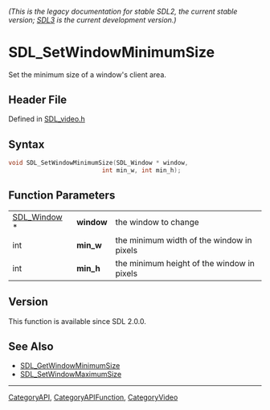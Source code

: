 ###### (This is the legacy documentation for stable SDL2, the current stable version; [SDL3](https://wiki.libsdl.org/SDL3/) is the current development version.)
# SDL_SetWindowMinimumSize

Set the minimum size of a window's client area.

## Header File

Defined in [SDL_video.h](https://github.com/libsdl-org/SDL/blob/SDL2/include/SDL_video.h)

## Syntax

```c
void SDL_SetWindowMinimumSize(SDL_Window * window,
                          int min_w, int min_h);
```

## Function Parameters

|                            |            |                                            |
| -------------------------- | ---------- | ------------------------------------------ |
| [SDL_Window](SDL_Window) * | **window** | the window to change                       |
| int                        | **min_w**  | the minimum width of the window in pixels  |
| int                        | **min_h**  | the minimum height of the window in pixels |

## Version

This function is available since SDL 2.0.0.

## See Also

- [SDL_GetWindowMinimumSize](SDL_GetWindowMinimumSize)
- [SDL_SetWindowMaximumSize](SDL_SetWindowMaximumSize)

----
[CategoryAPI](CategoryAPI), [CategoryAPIFunction](CategoryAPIFunction), [CategoryVideo](CategoryVideo)

